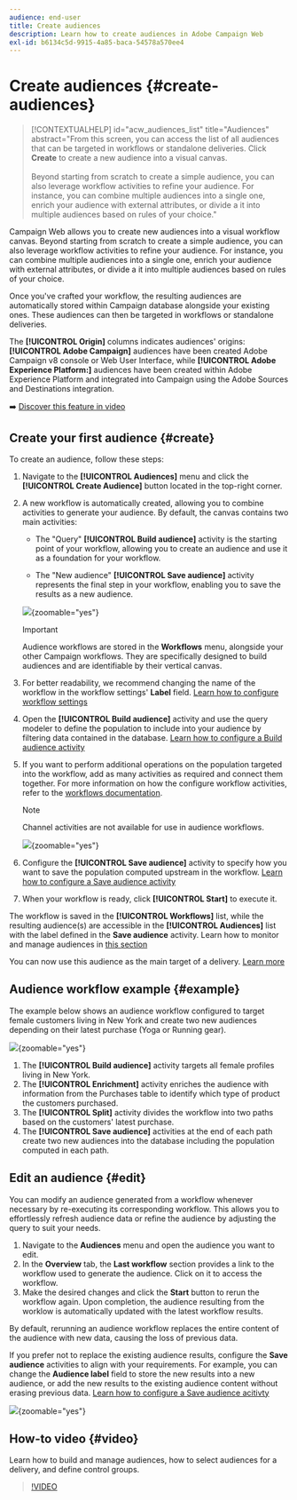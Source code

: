 ```yaml
---
audience: end-user
title: Create audiences
description: Learn how to create audiences in Adobe Campaign Web
exl-id: b6134c5d-9915-4a85-baca-54578a570ee4
---
```

# Create audiences {#create-audiences}

>[!CONTEXTUALHELP]
>id="acw_audiences_list"
>title="Audiences"
>abstract="From this screen, you can access the list of all audiences that can be targeted in workflows or standalone deliveries. Click **Create** to create a new audience into a visual canvas.<br/><br/>Beyond starting from scratch to create a simple audience, you can also leverage workflow activities to refine your audience. For instance, you can combine multiple audiences into a single one, enrich your audience with external attributes, or divide a it into multiple audiences based on rules of your choice."

<!--
[!CONTEXTUALHELP]
>id="acw_audiences_create_settings"
>title="Audience settings"
>abstract="Enter the name of the audience and additional options, then click the **Create Audience** button."-->

Campaign Web allows you to create new audiences into a visual workflow canvas. Beyond starting from scratch to create a simple audience, you can also leverage workflow activities to refine your audience. For instance, you can combine multiple audiences into a single one, enrich your audience with external attributes, or divide a it into multiple audiences based on rules of your choice.

Once you've crafted your workflow, the resulting audiences are automatically stored within Campaign database alongside your existing ones. These audiences can then be targeted in workflows or standalone deliveries.

The **[!UICONTROL Origin]** columns indicates audiences' origins: **[!UICONTROL Adobe Campaign]** audiences have been created Adobe Campaign v8 console or Web User Interface, while **[!UICONTROL Adobe Experience Platform:]** audiences have been created within Adobe Experience Platform and integrated into Campaign using the Adobe Sources and Destinations integration.

➡️ [Discover this feature in video](#video) 

## Create your first audience {#create}

To create an audience, follow these steps:

1. Navigate to the **[!UICONTROL Audiences]** menu and click the **[!UICONTROL Create Audience]** button located in the top-right corner.

1. A new workflow is automatically created, allowing you to combine activities to generate your audience. By default, the canvas contains two main activities:

    * The "Query" **[!UICONTROL Build audience]** activity is the starting point of your workflow, allowing you to create an audience and use it as a foundation for your workflow.

    * The "New audience" **[!UICONTROL Save audience]** activity represents the final step in your workflow, enabling you to save the results as a new audience.

    ![](assets/create-audience-blank.png){zoomable="yes"}

    >[!IMPORTANT]
    >
    >Audience workflows are stored in the **Workflows** menu, alongside your other Campaign workflows. They are specifically designed to build audiences and are identifiable by their vertical canvas.
  
1. For better readability, we recommend changing the name of the workflow in the workflow settings' **Label** field. [Learn how to configure workflow settings](../workflows/workflow-settings.md)

1. Open the **[!UICONTROL Build audience]** activity and use the query modeler to define the population to include into your audience by filtering data contained in the database. [Learn how to configure a Build audience activity](../workflows/activities/build-audience.md)

1. If you want to perform additional operations on the population targeted into the workflow, add as many activities as required and connect them together. For more information on how the configure workflow activities, refer to the [workflows documentation](../workflows/activities/about-activities.md). 

    >[!NOTE]
    >
    >Channel activities are not available for use in audience workflows.

    ![](assets/audience-creation-canvas.png){zoomable="yes"}

1. Configure the **[!UICONTROL Save audience]** activity to specify how you want to save the population computed upstream in the workflow. [Learn how to configure a Save audience activity](../workflows/activities/save-audience.md)

1. When your workflow is ready, click **[!UICONTROL Start]** to execute it.

The workflow is saved in the **[!UICONTROL Workflows]** list, while the resulting audience(s) are accessible in the **[!UICONTROL Audiences]** list with the label defined in the **Save audience** activity. Learn how to monitor and manage audiences in [this section](manage-audience.md)

You can now use this audience as the main target of a delivery. [Learn more](add-audience.md)

## Audience workflow example {#example}

The example below shows an audience workflow configured to target female customers living in New York and create two new audiences depending on their latest purchase (Yoga or Running gear).

![](assets/audiences-example.png){zoomable="yes"}

1. The **[!UICONTROL Build audience]** activity targets all female profiles living in New York.
1. The **[!UICONTROL Enrichment]** activity enriches the audience with information from the Purchases table to identify which type of product the customers purchased.
1. The **[!UICONTROL Split]** activity divides the workflow into two paths based on the customers' latest purchase.
1. The **[!UICONTROL Save audience]** activities at the end of each path  create two new audiences into the database including the population computed in each path.

## Edit an audience {#edit}

You can modify an audience generated from a workflow whenever necessary by re-executing its corresponding workflow. This allows you to effortlessly refresh audience data or refine the audience by adjusting the query to suit your needs.

1. Navigate to the **Audiences** menu and open the audience you want to edit.
1. In the **Overview** tab, the **Last workflow** section provides a link to the workflow used to generate the audience. Click on it to access the workflow.
1. Make the desired changes and click the **Start** button to rerun the workflow again. Upon completion, the audience resulting from the worklow is automatically updated with the latest workflow results.
 
By default, rerunning an audience workflow replaces the entire content of the audience with new data, causing the loss of previous data.

If you prefer not to replace the existing audience results, configure the **Save audience** activities to align with your requirements. For example, you can change the **Audience label** field to store the new results into a new audience, or add the new results to the existing audience content without erasing previous data. [Learn how to configure a Save audience acitivty](../workflows/activities/save-audience.md)

![](assets/edit-audience-save.png){zoomable="yes"}

## How-to video {#video}

Learn how to build and manage audiences, how to select audiences for a delivery, and define control groups.

>[!VIDEO](https://video.tv.adobe.com/v/3425861?quality=12)
